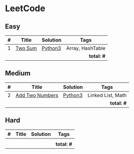 # LeetCode

## Easy
|#|Title|Solution|<center>Tags</center>|
|:---|:--------:|------|-------:|
|1|[Two Sum](https://leetcode.com/problems/two-sum/)|[Python3](https://github.com/honghyk/algorithm_study/blob/readme-writing/1.%20Two%20Sum.py)|Array, HashTable
||||**total: #**|

## Medium
|#|Title|Solution|<center>Tags</center>|
|:---|:--------:|------|-------:|
|2|[Add Two Numbers](https://leetcode.com/problems/add-two-numbers/)|[Python3](https://github.com/honghyk/algorithm_study/blob/readme-writing/2.%20Add%20Two%20Numbers.py)|Linked List, Math
||||**total: #**|

## Hard
|#|Title|Solution|<center>Tags</center>|
|:---|:--------:|------|-------:|
||[]()|||
||||**total: #**|
